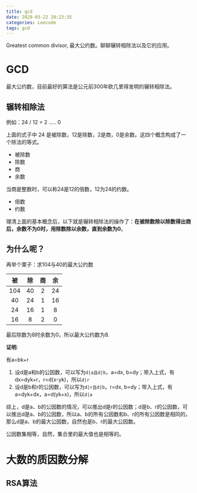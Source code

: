 ```yaml
---
title: gcd
date: 2020-03-22 20:23:35
categories: Leecode
tags: gcd
---
```


Greatest common divisor, 最大公约数。聊聊辗转相除法以及它的应用。

<!-- more -->

# GCD

最大公约数，目前最好的算法是公元前300年欧几里得发明的辗转相除法。

## 辗转相除法

例如：24 / 12 =  2 ..... 0

上面的式子中 24 是被除数，12是除数，2是商，0是余数。这四个概念构成了一个除法的等式。

- 被除数
- 除数
- 商
- 余数

当商是整数时，可以称24是12的倍数，12为24的约数。

- 倍数
- 约数

理清上面的基本概念后，以下就是辗转相除法的操作了：**在被除数除以除数得出商后，余数不为0时，用除数除以余数，直到余数为0**。

## 为什么呢？

再举个栗子：求104与40的最大公约数

|  被  |  除  |  商  |  余  |
| :--: | :--: | :--: | :--: |
| 104  |  40  |  2   |  24  |
|  40  |  24  |  1   |  16  |
|  24  |  16  |  1   |  8   |
|  16  |  8   |  2   |  0   |



最后除数为8时余数为0，所以最大公约数为8.

**证明**:

有a=bk+r

1. 设d是a和b的公因数，可以写为`d|a且d|b`，a=dx, b=dy；带入上式，有dx=dyk+r，r=d(x-yk)，所以`d|r`
2. 设d是b和r的公因数，可以写为`d|r且d|b`，r=dx, b=dy；带入上式，有a=dyk+dx，a=d(yk+x)，所以`d|a`

综上，d是a、b的公因数的情况，可以推出d是r的公因数；d是b、r的公因数，可以推出d是a、b的公因数，所以a、b的所有公因数和b、r的所有公因数是相同的，那么d是a、b的最大公因数，自然也是b、r的最大公因数。

公因数集相等，自然，集合里的最大值也是相等的。

# 大数的质因数分解

## RSA算法